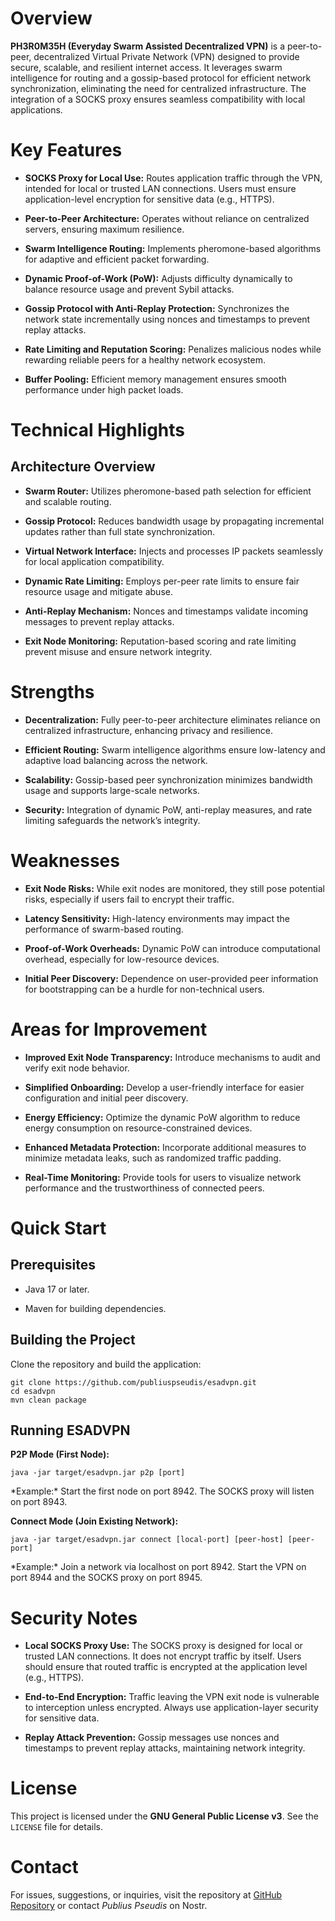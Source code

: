 # Overview

**PH3R0M35H (Everyday Swarm Assisted Decentralized VPN)** is a
peer-to-peer, decentralized Virtual Private Network (VPN) designed to
provide secure, scalable, and resilient internet access. It leverages
swarm intelligence for routing and a gossip-based protocol for efficient
network synchronization, eliminating the need for centralized
infrastructure. The integration of a SOCKS proxy ensures seamless
compatibility with local applications.

# Key Features

  - **SOCKS Proxy for Local Use:** Routes application traffic through
    the VPN, intended for local or trusted LAN connections. Users must
    ensure application-level encryption for sensitive data (e.g.,
    HTTPS).

  - **Peer-to-Peer Architecture:** Operates without reliance on
    centralized servers, ensuring maximum resilience.

  - **Swarm Intelligence Routing:** Implements pheromone-based
    algorithms for adaptive and efficient packet forwarding.

  - **Dynamic Proof-of-Work (PoW):** Adjusts difficulty dynamically to
    balance resource usage and prevent Sybil attacks.

  - **Gossip Protocol with Anti-Replay Protection:** Synchronizes the
    network state incrementally using nonces and timestamps to prevent
    replay attacks.

  - **Rate Limiting and Reputation Scoring:** Penalizes malicious nodes
    while rewarding reliable peers for a healthy network ecosystem.

  - **Buffer Pooling:** Efficient memory management ensures smooth
    performance under high packet loads.

# Technical Highlights

## Architecture Overview

  - **Swarm Router:** Utilizes pheromone-based path selection for
    efficient and scalable routing.

  - **Gossip Protocol:** Reduces bandwidth usage by propagating
    incremental updates rather than full state synchronization.

  - **Virtual Network Interface:** Injects and processes IP packets
    seamlessly for local application compatibility.

  - **Dynamic Rate Limiting:** Employs per-peer rate limits to ensure
    fair resource usage and mitigate abuse.

  - **Anti-Replay Mechanism:** Nonces and timestamps validate incoming
    messages to prevent replay attacks.

  - **Exit Node Monitoring:** Reputation-based scoring and rate limiting
    prevent misuse and ensure network integrity.

# Strengths

  - **Decentralization:** Fully peer-to-peer architecture eliminates
    reliance on centralized infrastructure, enhancing privacy and
    resilience.

  - **Efficient Routing:** Swarm intelligence algorithms ensure
    low-latency and adaptive load balancing across the network.

  - **Scalability:** Gossip-based peer synchronization minimizes
    bandwidth usage and supports large-scale networks.

  - **Security:** Integration of dynamic PoW, anti-replay measures, and
    rate limiting safeguards the network’s integrity.

# Weaknesses

  - **Exit Node Risks:** While exit nodes are monitored, they still pose
    potential risks, especially if users fail to encrypt their traffic.

  - **Latency Sensitivity:** High-latency environments may impact the
    performance of swarm-based routing.

  - **Proof-of-Work Overheads:** Dynamic PoW can introduce computational
    overhead, especially for low-resource devices.

  - **Initial Peer Discovery:** Dependence on user-provided peer
    information for bootstrapping can be a hurdle for non-technical
    users.

# Areas for Improvement

  - **Improved Exit Node Transparency:** Introduce mechanisms to audit
    and verify exit node behavior.

  - **Simplified Onboarding:** Develop a user-friendly interface for
    easier configuration and initial peer discovery.

  - **Energy Efficiency:** Optimize the dynamic PoW algorithm to reduce
    energy consumption on resource-constrained devices.

  - **Enhanced Metadata Protection:** Incorporate additional measures to
    minimize metadata leaks, such as randomized traffic padding.

  - **Real-Time Monitoring:** Provide tools for users to visualize
    network performance and the trustworthiness of connected peers.

# Quick Start

## Prerequisites

  - Java 17 or later.

  - Maven for building dependencies.

## Building the Project

Clone the repository and build the application:

    git clone https://github.com/publiuspseudis/esadvpn.git
    cd esadvpn
    mvn clean package

## Running ESADVPN

**P2P Mode (First Node):**

    java -jar target/esadvpn.jar p2p [port]

\*Example:\* Start the first node on port 8942. The SOCKS proxy will
listen on port 8943.

**Connect Mode (Join Existing Network):**

    java -jar target/esadvpn.jar connect [local-port] [peer-host] [peer-port]

\*Example:\* Join a network via localhost on port 8942. Start the VPN on
port 8944 and the SOCKS proxy on port 8945.

# Security Notes

  - **Local SOCKS Proxy Use:** The SOCKS proxy is designed for local or
    trusted LAN connections. It does not encrypt traffic by itself.
    Users should ensure that routed traffic is encrypted at the
    application level (e.g., HTTPS).

  - **End-to-End Encryption:** Traffic leaving the VPN exit node is
    vulnerable to interception unless encrypted. Always use
    application-layer security for sensitive data.

  - **Replay Attack Prevention:** Gossip messages use nonces and
    timestamps to prevent replay attacks, maintaining network integrity.

# License

This project is licensed under the **GNU General Public License v3**.
See the `LICENSE` file for details.

# Contact

For issues, suggestions, or inquiries, visit the repository at [GitHub
Repository](https://github.com/publiuspseudis/esadvpn) or contact
*Publius Pseudis* on Nostr.

